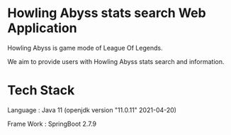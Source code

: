 # Howling Abyss stats search Web Application

Howling Abyss is game mode of League Of Legends.

We aim to provide users with Howling Abyss stats search and information.

# Tech Stack

Language : Java 11 (openjdk version "11.0.11" 2021-04-20)

Frame Work : SpringBoot 2.7.9
